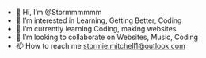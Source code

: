 - 👋 Hi, I’m @Stormmmmmm
- 👀 I’m interested in Learning, Getting Better, Coding
- 🌱 I’m currently learning Coding, making websites
- 💞️ I’m looking to collaborate on Websites, Music, Coding
- 📫 How to reach me stormie.mitchell1@outlook.com

<!---
Stormmmmmm/Stormmmmmm is a ✨ special ✨ repository because its `README.md` (this file) appears on your GitHub profile.
You can click the Preview link to take a look at your changes.
--->
